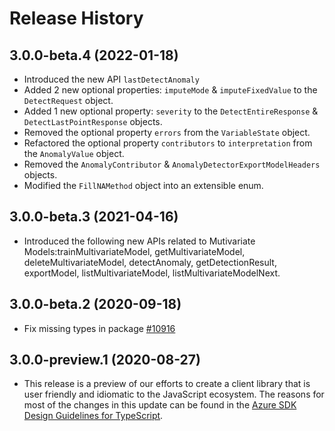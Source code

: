 # Release History

## 3.0.0-beta.4 (2022-01-18)

- Introduced the new API `lastDetectAnomaly`
- Added 2 new optional properties: `imputeMode` & `imputeFixedValue` to the `DetectRequest` object.
- Added 1 new optional property: `severity` to the `DetectEntireResponse` & `DetectLastPointResponse` objects.
- Removed the optional property `errors` from the `VariableState` object.
- Refactored the optional property `contributors` to `interpretation` from the `AnomalyValue` object.
- Removed the `AnomalyContributor` & `AnomalyDetectorExportModelHeaders` objects.
- Modified the `FillNAMethod` object into an extensible enum.

## 3.0.0-beta.3 (2021-04-16)

- Introduced the following new APIs related to Mutivariate Models:trainMultivariateModel, getMultivariateModel, deleteMultivariateModel, detectAnomaly, getDetectionResult, exportModel, listMultivariateModel, listMultivariateModelNext.

## 3.0.0-beta.2 (2020-09-18)

- Fix missing types in package [#10916](https://github.com/Azure/azure-sdk-for-js/pull/10916)

## 3.0.0-preview.1 (2020-08-27)

- This release is a preview of our efforts to create a client library that is user friendly and
  idiomatic to the JavaScript ecosystem. The reasons for most of the changes in this update can be found in the
  [Azure SDK Design Guidelines for TypeScript](https://azure.github.io/azure-sdk/typescript_introduction.html).
